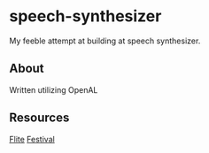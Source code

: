 speech-synthesizer
==================

My feeble attempt at building at speech synthesizer.

## About
Written utilizing OpenAL

## Resources
[Flite](http://citeseerx.ist.psu.edu/viewdoc/download?doi=10.1.1.24.8109&rep=rep1&type=pdf)
[Festival](http://citeseerx.ist.psu.edu/viewdoc/download?doi=10.1.1.11.1762&rep=rep1&type=pdf) 
